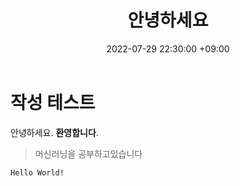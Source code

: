 ﻿---
title : 안녕하세요
date : 2022-07-29 22:30:00 +09:00
categories : [etc]
tags : [just]
---
# 작성 테스트
안녕하세요. **환영합니다**.
> 머신러닝을 공부하고있습니다

    Hello World!

